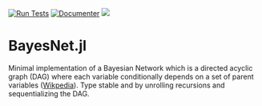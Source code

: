 [![Run Tests](https://github.com/rwth-irt/BayesNet.jl/actions/workflows/run_tests.yml/badge.svg)](https://github.com/rwth-irt/BayesNet.jl/actions/workflows/run_tests.yml)
[![Documenter](https://github.com/rwth-irt/BayesNet.jl/actions/workflows/documenter.yml/badge.svg)](https://github.com/rwth-irt/BayesNet.jl/actions/workflows/documenter.yml)
[![](https://img.shields.io/badge/docs-stable-blue.svg)](https://rwth-irt.github.io/BayesNet.jl)

# BayesNet.jl
Minimal implementation of a Bayesian Network which is a directed acyclic graph (DAG) where each variable conditionally depends on a set of parent variables ([Wikpedia](https://en.wikipedia.org/wiki/Bayesian_network)).
Type stable and by unrolling recursions and sequentializing the DAG.